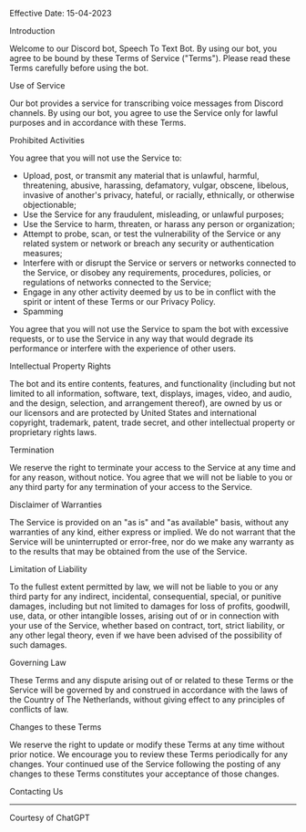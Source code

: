 Effective Date: 15-04-2023

Introduction

Welcome to our Discord bot, Speech To Text Bot. By using our bot, you agree to be bound by these Terms of Service ("Terms"). Please read these Terms carefully before using the bot.

Use of Service

Our bot provides a service for transcribing voice messages from Discord channels. By using our bot, you agree to use the Service only for lawful purposes and in accordance with these Terms.

Prohibited Activities

You agree that you will not use the Service to:

- Upload, post, or transmit any material that is unlawful, harmful, threatening, abusive, harassing, defamatory, vulgar, obscene, libelous, invasive of another's privacy, hateful, or racially, ethnically, or otherwise objectionable;
- Use the Service for any fraudulent, misleading, or unlawful purposes;
- Use the Service to harm, threaten, or harass any person or organization;
- Attempt to probe, scan, or test the vulnerability of the Service or any related system or network or breach any security or authentication measures;
- Interfere with or disrupt the Service or servers or networks connected to the Service, or disobey any requirements, procedures, policies, or regulations of networks connected to the Service;
- Engage in any other activity deemed by us to be in conflict with the spirit or intent of these Terms or our Privacy Policy.
- Spamming

You agree that you will not use the Service to spam the bot with excessive requests, or to use the Service in any way that would degrade its performance or interfere with the experience of other users.

Intellectual Property Rights

The bot and its entire contents, features, and functionality (including but not limited to all information, software, text, displays, images, video, and audio, and the design, selection, and arrangement thereof), are owned by us or our licensors and are protected by United States and international copyright, trademark, patent, trade secret, and other intellectual property or proprietary rights laws.

Termination

We reserve the right to terminate your access to the Service at any time and for any reason, without notice. You agree that we will not be liable to you or any third party for any termination of your access to the Service.

Disclaimer of Warranties

The Service is provided on an "as is" and "as available" basis, without any warranties of any kind, either express or implied. We do not warrant that the Service will be uninterrupted or error-free, nor do we make any warranty as to the results that may be obtained from the use of the Service.

Limitation of Liability

To the fullest extent permitted by law, we will not be liable to you or any third party for any indirect, incidental, consequential, special, or punitive damages, including but not limited to damages for loss of profits, goodwill, use, data, or other intangible losses, arising out of or in connection with your use of the Service, whether based on contract, tort, strict liability, or any other legal theory, even if we have been advised of the possibility of such damages.

Governing Law

These Terms and any dispute arising out of or related to these Terms or the Service will be governed by and construed in accordance with the laws of the Country of The Netherlands, without giving effect to any principles of conflicts of law.

Changes to these Terms

We reserve the right to update or modify these Terms at any time without prior notice. We encourage you to review these Terms periodically for any changes. Your continued use of the Service following the posting of any changes to these Terms constitutes your acceptance of those changes.

Contacting Us

---

Courtesy of ChatGPT
